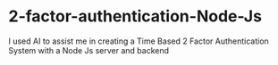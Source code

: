 # 2-factor-authentication-Node-Js
I used AI to assist me in creating a Time Based 2 Factor Authentication System with a Node Js server and backend
